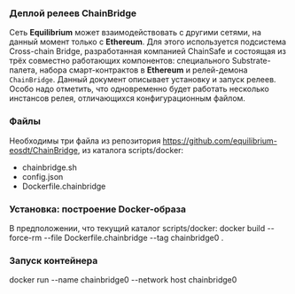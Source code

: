 ### Деплой релеев ChainBridge

Сеть **Equilibrium** может взаимодействовать с другими сетями, на
данный момент только с **Ethereum**. Для этого используется подсистема
Cross-chain Bridge, разработанная компанией ChainSafe и состоящая из
трёх совместно работающих компонентов: специального Substrate-палета,
набора смарт-контрактов в **Ethereum** и релей-демона
```ChainBridge```. Данный документ описывает установку и запуск
релеев. Особо надо отметить, что одновременно будет работать несколько
инстансов релея, отличающихся конфигурационным файлом.

### Файлы

Необходимы три файла из репозитория
https://github.com/equilibrium-eosdt/ChainBridge, из каталога
scripts/docker:

- chainbridge.sh
- config.json
- Dockerfile.chainbridge

### Установка: построение Docker-образа

В предположении, что текущий каталог scripts/docker:
docker build --force-rm --file Dockerfile.chainbridge --tag chainbridge0 .

### Запуск контейнера

docker run --name chainbridge0 --network host chainbridge0
